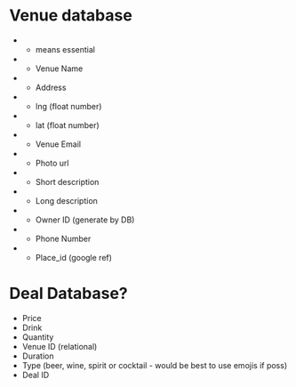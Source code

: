 # Venue database
- * means essential

- * Venue Name 
- * Address
- * lng (float number)
- * lat (float number)
- * Venue Email
- * Photo url
- * Short description
- * Long description
- * Owner ID (generate by DB)
- * Phone Number
- * Place_id (google ref)

# Deal Database?

- Price
- Drink
- Quantity
- Venue ID (relational)
- Duration
- Type (beer, wine, spirit or cocktail - would be best to use emojis if poss)
- Deal ID     

